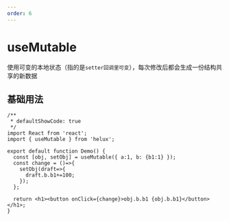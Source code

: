 ```yaml
---
order: 6
---
```


# useMutable

使用可变的本地状态（指的是`setter回调里可变`），每次修改后都会生成一份结构共享的新数据

## 基础用法

```tsx
/**
 * defaultShowCode: true
 */
import React from 'react';
import { useMutable } from 'helux';

export default function Demo() {
  const [obj, setObj] = useMutable({ a:1, b: {b1:1} });
  const change = ()=>{
    setObj(draft=>{
      draft.b.b1+=100;
    });
  };

  return <h1><button onClick={change}>obj.b.b1 {obj.b.b1}</button></h1>;
}
```
